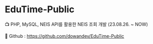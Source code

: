 # EduTime-Public
📺 PHP, MySQL, NEIS API를 활용한 NEIS 조회 개발 (23.08.26. ~ NOW)

📓 Github : https://github.com/dowandev/EduTime-Public

